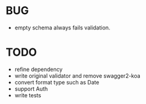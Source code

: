 # BUG
- empty schema always fails validation.

# TODO
- refine dependency
- write original validator and remove swagger2-koa
- convert format type such as Date
- support Auth
- write tests
